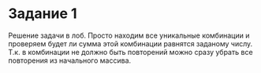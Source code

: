 # Задание 1
Решение задачи в лоб. Просто находим все уникальные комбинации и проверяем будет ли сумма этой комбинации равнятся заданому числу.
Т.к. в комбинации не должно быть повторений можно сразу убрать все повторения из начального массива.
